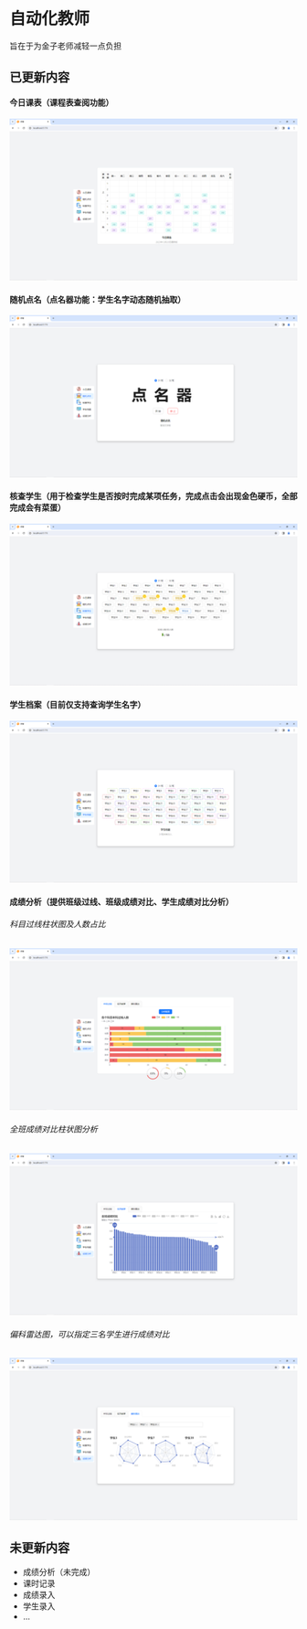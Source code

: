 # 自动化教师

旨在于为金子老师减轻一点负担

## 已更新内容

####  今日课表（课程表查阅功能） 
![Alt Text](src/assets/images/1.png)
####  随机点名（点名器功能：学生名字动态随机抽取） 
![Alt Text](src/assets/images/2.png)
####  核查学生（用于检查学生是否按时完成某项任务，完成点击会出现金色硬币，全部完成会有菜蛋） 
![Alt Text](src/assets/images/3.png)
####  学生档案（目前仅支持查询学生名字） 
![Alt Text](src/assets/images/4.png)
####  成绩分析（提供班级过线、班级成绩对比、学生成绩对比分析）
######  科目过线柱状图及人数占比
![Alt Text](src/assets/images/5.png)
######  全班成绩对比柱状图分析
![Alt Text](src/assets/images/6.png)
######  偏科雷达图，可以指定三名学生进行成绩对比
![Alt Text](src/assets/images/7.png)

## 未更新内容

- 成绩分析（未完成）
- 课时记录
- 成绩录入
- 学生录入
- ...



